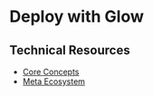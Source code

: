 # Deploy with Glow

## Technical Resources
- [Core Concepts](../../../concepts/frameworks/glow)
- [Meta Ecosystem](../../../industry-applications/meta-ecosystem)
